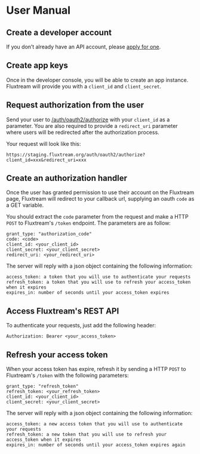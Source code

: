 # User Manual

## Create a developer account

If you don’t already have an API account, please [apply for one](https://staging.fluxtream.org/dev).

## Create app keys

Once in the developer console, you will be able to create an app instance. Fluxtream will provide you with a `client_id` and `client_secret`.

## Request authorization from the user

Send your user to [/auth/oauth2/authorize](https://staging.fluxtream.org/auth/oauth2/authorize) with your `client_id` as a parameter. You are also required to provide a `redirect_uri` parameter where users will be redirected after the authorization process.

Your request will look like this:

    https://staging.fluxtream.org/auth/oauth2/authorize?client_id=xxx&redirect_uri=xxx

## Create an authorization handler

Once the user has granted permission to use their account on the Fluxtream page, Fluxtream will redirect to your callback url, supplying an oauth `code` as a GET variable.

You should extract the `code` parameter from the request and make a HTTP `POST` to Fluxtream's `/token` endpoint. The parameters are as follow:

    grant_type: "authorization_code"
    code: <code>
    client_id: <your_client_id>
    client_secret: <your_client_secret>
    redirect_uri: <your_redirect_uri>

The server will reply with a json object containing the following information:

    access_token: a token that you will use to authenticate your requests
    refresh_token: a token that you will use to refresh your access_token when it expires
    expires_in: number of seconds until your access_token expires

## Access Fluxtream's REST API

To authenticate your requests, just add the following header:

    Authorization: Bearer <your_access_token>

## Refresh your access token

When your access token has expire, refresh it by sending a HTTP `POST` to Fluxtream's `/token` with the following parameters:

    grant_type: "refresh_token"
    refresh_token: <your_refresh_token>
    client_id: <your_client_id>
    client_secret: <your_client_secret>

The server will reply with a json object containing the following information:

    access_token: a new access token that you will use to authenticate your requests
    refresh_token: a new token that you will use to refresh your access_token when it expires
    expires_in: number of seconds until your access_token expires again

